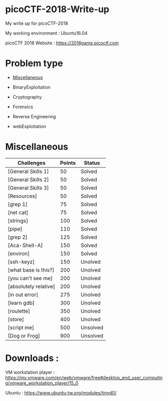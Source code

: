 # picoCTF-2018-Write-up
My write up for picoCTF-2018

My working environment : Ubuntu16.04

picoCTF 2018 Website : https://2018game.picoctf.com

# Problem type

 - [Miscellaneous](Miscellaneous)

 * BinaryExploitation

 * Cryptography

 * Forensics

 * Reverse Engineering

 * webExploitation

# Miscellaneous
|Challenges|Points|Status|
|-|-|-|
|[General Skills 1]|50|Solved|
|[General Skills 2]|50|Solved|
|[General Skills 3]|50|Solved|
|[Resources]|50|Solved|
|[grep 1]|75|Solved|
|[net cat]|75|Solved|
|[strings]|100|Solved|
|[pipe]|110|Solved|
|[grep 2]|125|Solved|
|[Aca-Shell-A]|150|Solved|
|[environ]|150|Solved|
|[ssh-keyz]|150|Unolved|
|[what base is this?]|200|Unolved|
|[you can't see me]|200|Unolved|
|[absolutely relative]|200|Unolved|
|[in out error]|275|Unolved|
|[learn gdb]|300|Unolved|
|[roulette]|350|Unolved|
|[store]|400|Unolved|
|[script me]|500|Unsolved|
|[Dog or Frog]|900|Unsolved|

# Downloads : 
VM workstation player : https://my.vmware.com/en/web/vmware/free#desktop_end_user_computing/vmware_workstation_player/15_0

Ubuntu : https://www.ubuntu-tw.org/modules/tinyd0/
